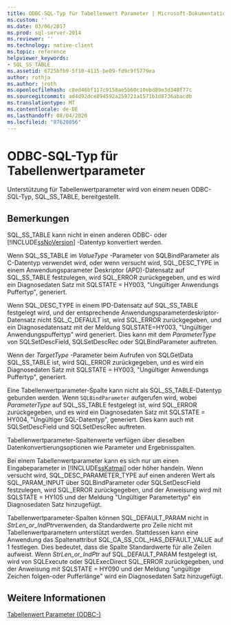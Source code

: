 ```yaml
---
title: ODBC-SQL-Typ für Tabellenwert Parameter | Microsoft-Dokumentation
ms.custom: ''
ms.date: 03/06/2017
ms.prod: sql-server-2014
ms.reviewer: ''
ms.technology: native-client
ms.topic: reference
helpviewer_keywords:
- SQL_SS_TABLE
ms.assetid: 6725bfb9-5f10-4115-be09-fd9c9f5779ea
author: rothja
ms.author: jroth
ms.openlocfilehash: c8ed46bf117c9158ae5b60c10ebd89e3d348f77c
ms.sourcegitcommit: ad4d92dce894592a259721a1571b1d8736abacdb
ms.translationtype: MT
ms.contentlocale: de-DE
ms.lasthandoff: 08/04/2020
ms.locfileid: "87620856"
---
```

# <a name="odbc-sql-type-for-table-valued-parameters"></a>ODBC-SQL-Typ für Tabellenwertparameter
  Unterstützung für Tabellenwertparameter wird von einem neuen ODBC-SQL-Typ, SQL_SS_TABLE, bereitgestellt.  
  
## <a name="remarks"></a>Bemerkungen  
 SQL_SS_TABLE kann nicht in einen anderen ODBC- oder [!INCLUDE[ssNoVersion](../../includes/ssnoversion-md.md)] -Datentyp konvertiert werden.  
  
 Wenn SQL_SS_TABLE im *ValueType* -Parameter von SQLBindParameter als C-Datentyp verwendet wird, oder wenn versucht wird, SQL_DESC_TYPE in einem Anwendungsparameter Deskriptor (APD)-Datensatz auf SQL_SS_TABLE festzulegen, wird SQL_ERROR zurückgegeben, und es wird ein Diagnosedaten Satz mit SQLSTATE = HY003, "Ungültiger Anwendungs Puffertyp", generiert.  
  
 Wenn SQL_DESC_TYPE in einem IPD-Datensatz auf SQL_SS_TABLE festgelegt wird, und der entsprechende Anwendungsparameterdeskriptor-Datensatz nicht SQL_C_DEFAULT ist, wird SQL_ERROR zurückgegeben, und ein Diagnosedatensatz mit der Meldung SQLSTATE=HY003, "Ungültiger Anwendungspuffertyp" wird generiert. Dies kann mit dem *ParameterType* von SQLSetDescField, SQLSetDescRec oder SQLBindParameter auftreten.  
  
 Wenn der *TargetType* -Parameter beim Aufrufen von SQLGetData SQL_SS_TABLE ist, wird SQL_ERROR zurückgegeben, und es wird ein Diagnosedaten Satz mit SQLSTATE = HY003, "Ungültiger Anwendungs Puffertyp", generiert.  
  
 Eine Tabellenwertparameter-Spalte kann nicht als SQL_SS_TABLE-Datentyp gebunden werden. Wenn `SQLBindParameter` aufgerufen wird, wobei *ParameterType* auf SQL_SS_TABLE festgelegt ist, wird SQL_ERROR zurückgegeben, und es wird ein Diagnosedaten Satz mit SQLSTATE = HY004, "Ungültiger SQL-Datentyp", generiert. Dies kann auch mit SQLSetDescField und SQLSetDescRec auftreten.  
  
 Tabellenwertparameter-Spaltenwerte verfügen über dieselben Datenkonvertierungsoptionen wie Parameter und Ergebnisspalten.  
  
 Bei einem Tabellenwertparameter kann es sich nur um einen Eingabeparameter in [!INCLUDE[ssKatmai](../../includes/sskatmai-md.md)] oder höher handeln. Wenn versucht wird, SQL_DESC_PARAMETER_TYPE auf einen anderen Wert als SQL_PARAM_INPUT über SQLBindParameter oder SQLSetDescField festzulegen, wird SQL_ERROR zurückgegeben, und der Anweisung wird mit SQLSTATE = HY105 und der Meldung "Ungültiger Parametertyp" ein Diagnosedaten Satz hinzugefügt.  
  
 Tabellenwertparameter-Spalten können SQL_DEFAULT_PARAM nicht in *StrLen_or_IndPtr*verwenden, da Standardwerte pro Zeile nicht mit Tabellenwertparametern unterstützt werden. Stattdessen kann eine Anwendung das Spaltenattribut SQL_CA_SS_COL_HAS_DEFAULT_VALUE auf 1 festlegen. Dies bedeutet, dass die Spalte Standardwerte für alle Zeilen aufweist. Wenn *StrLen_or_IndPtr* auf SQL_DEFAULT_PARAM festgelegt ist, wird von SQLExecute oder SQLExecDirect SQL_ERROR zurückgegeben, und der Anweisung mit SQLSTATE = HY090 und der Meldung "ungültige Zeichen folgen-oder Pufferlänge" wird ein Diagnosedaten Satz hinzugefügt.  
  
## <a name="see-also"></a>Weitere Informationen  
 [Tabellenwert Parameter &#40;ODBC-&#41;](table-valued-parameters-odbc.md)  
  
  
